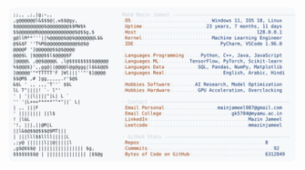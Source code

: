 <picture>
  <source srcset="https://raw.githubusercontent.com/mmazinjameel/mmazinjameel/main/dark_mode.svg?v=1750047803" media="(prefers-color-scheme: dark)">
  <img src="https://raw.githubusercontent.com/mmazinjameel/mmazinjameel/main/light_mode.svg?v=1750047803">
</picture>
